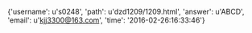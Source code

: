 {'username': u's0248', 'path': u'dzd1209/1209.html', 'answer': u'ABCD', 'email': u'kjj3300@163.com', 'time': '2016-02-26:16:33:46'}